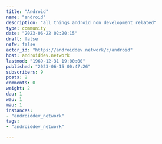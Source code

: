 ```yaml
---
title: "Android" 
name: "android"
description: "all things android non development related"
type: community
date: "2023-06-22 02:20:15"
draft: false
nsfw: false
actor_id: "https://androiddev.network/c/android"
host: androiddev.network
lastmod: "1969-12-31 19:00:00"
published: "2023-06-15 00:47:26"
subscribers: 9
posts: 2
comments: 0
weight: 2
dau: 1
wau: 1
mau: 1
instances:
- "androiddev_network"
tags: 
- "androiddev_network"

---
```

